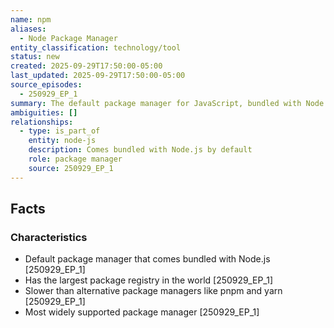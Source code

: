 ```yaml
---
name: npm
aliases:
  - Node Package Manager
entity_classification: technology/tool
status: new
created: 2025-09-29T17:50:00-05:00
last_updated: 2025-09-29T17:50:00-05:00
source_episodes:
  - 250929_EP_1
summary: The default package manager for JavaScript, bundled with Node.js. Manages project dependencies and provides access to the largest package registry in the world.
ambiguities: []
relationships:
  - type: is_part_of
    entity: node-js
    description: Comes bundled with Node.js by default
    role: package manager
    source: 250929_EP_1
---
```


## Facts

### Characteristics
- Default package manager that comes bundled with Node.js [250929_EP_1]
- Has the largest package registry in the world [250929_EP_1]
- Slower than alternative package managers like pnpm and yarn [250929_EP_1]
- Most widely supported package manager [250929_EP_1]